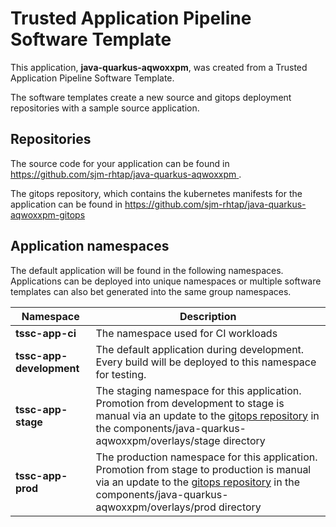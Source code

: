 # Trusted Application Pipeline Software Template

This application, **java-quarkus-aqwoxxpm**, was created from a Trusted Application Pipeline Software Template.

The software templates create a new source and gitops deployment repositories with a sample source application. 

## Repositories

The source code for your application can be found in [https://github.com/sjm-rhtap/java-quarkus-aqwoxxpm ](https://github.com/sjm-rhtap/java-quarkus-aqwoxxpm ).
 
The gitops repository, which contains the kubernetes manifests for the application can be found in 
[https://github.com/sjm-rhtap/java-quarkus-aqwoxxpm-gitops ](https://github.com/sjm-rhtap/java-quarkus-aqwoxxpm-gitops ) 

## Application namespaces 

The default application will be found in the following namespaces. Applications can be deployed into unique namespaces or multiple software templates can also bet generated into the same group namespaces.  

|  Namespace   |  Description   |  
| -------- | -------- |
| **tssc-app-ci** | The namespace used for CI workloads |
| **tssc-app-development** | The default application during development. Every build will be deployed to this namespace for testing. |
| **tssc-app-stage** | The staging namespace for this application. Promotion from development to stage is manual via an update to the [gitops repository](https://github.com/sjm-rhtap/java-quarkus-aqwoxxpm-gitops ) in the components/java-quarkus-aqwoxxpm/overlays/stage directory |
| **tssc-app-prod** | The production namespace for this application. Promotion from stage to production is manual via an update to the [gitops repository](https://github.com/sjm-rhtap/java-quarkus-aqwoxxpm-gitops ) in the components/java-quarkus-aqwoxxpm/overlays/prod directory |